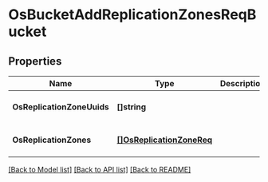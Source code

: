 # OsBucketAddReplicationZonesReqBucket

## Properties
Name | Type | Description | Notes
------------ | ------------- | ------------- | -------------
**OsReplicationZoneUuids** | **[]string** |  | [optional] [default to null]
**OsReplicationZones** | [**[]OsReplicationZoneReq**](OSReplicationZoneReq.md) |  | [optional] [default to null]

[[Back to Model list]](../README.md#documentation-for-models) [[Back to API list]](../README.md#documentation-for-api-endpoints) [[Back to README]](../README.md)


